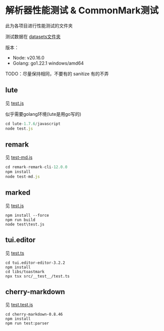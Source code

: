 # 解析器性能测试 & CommonMark测试

此为各项目进行性能测试的文件夹

测试数据在 [datasets文件夹](../../datasets)

版本：

- Node: v20.16.0
- Golang: go1.22.1 windows/amd64

TODO：尽量保持相同，不要有的 sanitize 有的不弄

## lute

见 [test.js](./lute-1.7.6/javascript/test.js)

似乎需要golang环境(lute是用go写的)

```javascript
cd lute-1.7.6/javascript
node test.js
```

## remark

见 [test-md.js](./remark-remark-cli-12.0.0/test-md.js)

```javascript
cd remark-remark-cli-12.0.0
npm install
node test-md.js
```

## marked

见 [test.js](./marked-14.0.0/test/test.js)

```
npm install --force
npm run build
node test\test.js
```

## tui.editor

见 [test.ts](./tui.editor-editor-3.2.2/libs/toastmark/src/__test__/test.ts)

```
cd tui.editor-editor-3.2.2
npm install
cd libs/toastmark
npx tsx src/__test__/test.ts
```

## cherry-markdown
见 [test.test.js](./cherry-markdown-0.8.46/test/test.test.js)
```
cd cherry-markdown-0.8.46
npm install
npm run test:parser
```